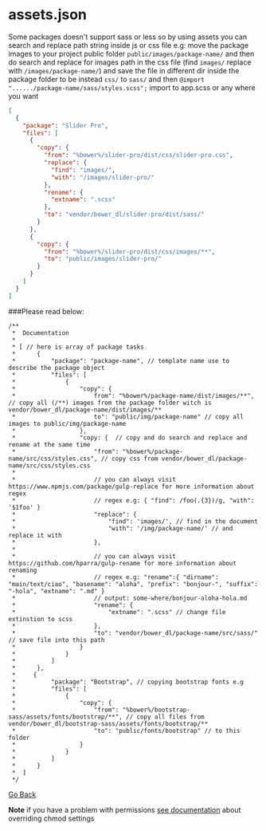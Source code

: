 


# assets.json

Some packages doesn't support sass or less so by using assets you can search and replace path string inside js or css file e.g:
move the package images to your project public folder `public/images/package-name/`
and then do search and replace for images path in the css file (find `images/` replace with `/images/package-name/`) and save the file in different dir inside the package folder to be instead `css/` to `sass/` and then `@import "....../package-name/sass/styles.scss";` import to app.scss or any where you want
```json
[
  {
    "package": "Slider Pro",
    "files": [
      {
        "copy": {
          "from": "%bower%/slider-pro/dist/css/slider-pro.css",
          "replace": {
            "find": "images/",
            "with": "/images/slider-pro/"
          },
          "rename": {
            "extname": ".scss"
          },
          "to": "vendor/bower_dl/slider-pro/dist/sass/"
        }
      },
      {
        "copy": {
          "from": "%bower%/slider-pro/dist/css/images/**",
          "to": "public/images/slider-pro/"
        }
      }
    ]
  }
]
```

###Please read below:
```
/**
 *  Documentation
 *
 * [ // here is array of package tasks
 *      { 
 *          "package": "package-name", // template name use to describe the package object
 *          "files": [
 *              {
 *                  "copy": {
 *                      from": "%bower%/package-name/dist/images/**", // copy all (/**) images from the package folder witch is vendor/bower_dl/package-name/dist/images/**
 *                      to": "public/img/package-name" // copy all images to public/img/package-name
 *                  },
 *                  "copy: {  // copy and do search and replace and rename at the same time
 *                      "from": "%bower%/package-name/src/css/styles.css", // copy css from vendor/bower_dl/package-name/src/css/styles.css
 *
 *                      // you can always visit https://www.npmjs.com/package/gulp-replace for more information about regex
 *                      // regex e.g: { "find": /foo(.{3})/g, "with": '$1foo' }
 *                      "replace": {
 *                          "find": 'images/', // find in the document
 *                          "with": '/img/package-name/' // and replace it with
 *                      },
 *
 *                      // you can always visit https://github.com/hparra/gulp-rename for more information about renaming
 *                      // regex e.g: "rename":{ "dirname": "main/text/ciao", "basename": "aloha", "prefix": "bonjour-", "suffix": "-hola", "extname": ".md" }
 *                      // output: some-where/bonjour-aloha-hola.md
 *                      "rename": {
 *                          "extname": ".scss" // change file extinstion to scss
 *                      },
 *                      "to": "vendor/bower_dl/package-name/src/sass/" // save file into this path
 *                  }
 *              }
 *          ]
 *      },
 *     { 
 *          "package": "Bootstrap", // copying bootstrap fonts e.g
 *          "files": [
 *              {
 *                  "copy": {
 *                      "from": "%bower%/bootstrap-sass/assets/fonts/bootstrap/**", // copy all files from vendor/bower_dl/bootstrap-sass/assets/fonts/bootstrap/**
 *                      "to": "public/fonts/bootstrap" // to this folder
 *                  }
 *              }
 *          ]
 *      }
 *  ]
 */
```

[Go Back](README.md)


**Note** if you have a problem with permissions [see documentation](ALIXIR.md) about overriding chmod settings